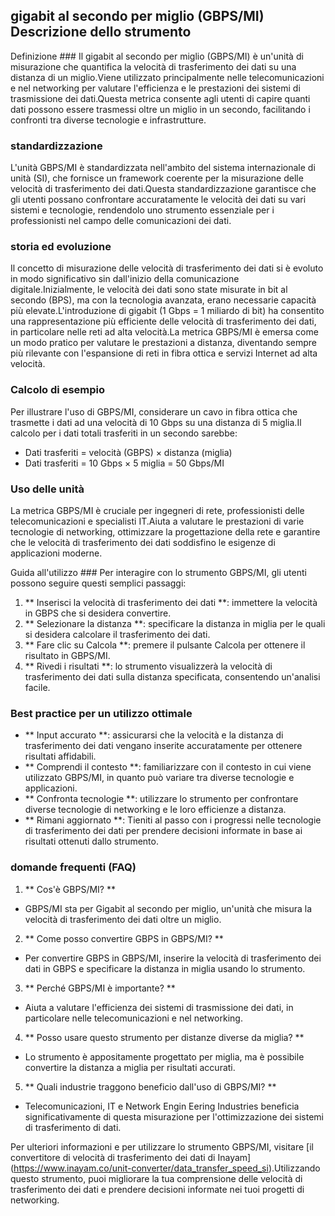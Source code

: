 ## gigabit al secondo per miglio (GBPS/MI) Descrizione dello strumento

Definizione ###
Il gigabit al secondo per miglio (GBPS/MI) è un'unità di misurazione che quantifica la velocità di trasferimento dei dati su una distanza di un miglio.Viene utilizzato principalmente nelle telecomunicazioni e nel networking per valutare l'efficienza e le prestazioni dei sistemi di trasmissione dei dati.Questa metrica consente agli utenti di capire quanti dati possono essere trasmessi oltre un miglio in un secondo, facilitando i confronti tra diverse tecnologie e infrastrutture.

### standardizzazione
L'unità GBPS/MI è standardizzata nell'ambito del sistema internazionale di unità (SI), che fornisce un framework coerente per la misurazione delle velocità di trasferimento dei dati.Questa standardizzazione garantisce che gli utenti possano confrontare accuratamente le velocità dei dati su vari sistemi e tecnologie, rendendolo uno strumento essenziale per i professionisti nel campo delle comunicazioni dei dati.

### storia ed evoluzione
Il concetto di misurazione delle velocità di trasferimento dei dati si è evoluto in modo significativo sin dall'inizio della comunicazione digitale.Inizialmente, le velocità dei dati sono state misurate in bit al secondo (BPS), ma con la tecnologia avanzata, erano necessarie capacità più elevate.L'introduzione di gigabit (1 Gbps = 1 miliardo di bit) ha consentito una rappresentazione più efficiente delle velocità di trasferimento dei dati, in particolare nelle reti ad alta velocità.La metrica GBPS/MI è emersa come un modo pratico per valutare le prestazioni a distanza, diventando sempre più rilevante con l'espansione di reti in fibra ottica e servizi Internet ad alta velocità.

### Calcolo di esempio
Per illustrare l'uso di GBPS/MI, considerare un cavo in fibra ottica che trasmette i dati ad una velocità di 10 Gbps su una distanza di 5 miglia.Il calcolo per i dati totali trasferiti in un secondo sarebbe:
- Dati trasferiti = velocità (GBPS) × distanza (miglia)
- Dati trasferiti = 10 Gbps × 5 miglia = 50 Gbps/MI

### Uso delle unità
La metrica GBPS/MI è cruciale per ingegneri di rete, professionisti delle telecomunicazioni e specialisti IT.Aiuta a valutare le prestazioni di varie tecnologie di networking, ottimizzare la progettazione della rete e garantire che le velocità di trasferimento dei dati soddisfino le esigenze di applicazioni moderne.

Guida all'utilizzo ###
Per interagire con lo strumento GBPS/MI, gli utenti possono seguire questi semplici passaggi:
1. ** Inserisci la velocità di trasferimento dei dati **: immettere la velocità in GBPS che si desidera convertire.
2. ** Selezionare la distanza **: specificare la distanza in miglia per le quali si desidera calcolare il trasferimento dei dati.
3. ** Fare clic su Calcola **: premere il pulsante Calcola per ottenere il risultato in GBPS/MI.
4. ** Rivedi i risultati **: lo strumento visualizzerà la velocità di trasferimento dei dati sulla distanza specificata, consentendo un'analisi facile.

### Best practice per un utilizzo ottimale
- ** Input accurato **: assicurarsi che la velocità e la distanza di trasferimento dei dati vengano inserite accuratamente per ottenere risultati affidabili.
- ** Comprendi il contesto **: familiarizzare con il contesto in cui viene utilizzato GBPS/MI, in quanto può variare tra diverse tecnologie e applicazioni.
- ** Confronta tecnologie **: utilizzare lo strumento per confrontare diverse tecnologie di networking e le loro efficienze a distanza.
- ** Rimani aggiornato **: Tieniti al passo con i progressi nelle tecnologie di trasferimento dei dati per prendere decisioni informate in base ai risultati ottenuti dallo strumento.

### domande frequenti (FAQ)

1. ** Cos'è GBPS/MI? **
- GBPS/MI sta per Gigabit al secondo per miglio, un'unità che misura la velocità di trasferimento dei dati oltre un miglio.

2. ** Come posso convertire GBPS in GBPS/MI? **
- Per convertire GBPS in GBPS/MI, inserire la velocità di trasferimento dei dati in GBPS e specificare la distanza in miglia usando lo strumento.

3. ** Perché GBPS/MI è importante? **
- Aiuta a valutare l'efficienza dei sistemi di trasmissione dei dati, in particolare nelle telecomunicazioni e nel networking.

4. ** Posso usare questo strumento per distanze diverse da miglia? **
- Lo strumento è appositamente progettato per miglia, ma è possibile convertire la distanza a miglia per risultati accurati.

5. ** Quali industrie traggono beneficio dall'uso di GBPS/MI? **
- Telecomunicazioni, IT e Network Engin Eering Industries beneficia significativamente di questa misurazione per l'ottimizzazione dei sistemi di trasferimento di dati.

Per ulteriori informazioni e per utilizzare lo strumento GBPS/MI, visitare [il convertitore di velocità di trasferimento dei dati di Inayam] (https://www.inayam.co/unit-converter/data_transfer_speed_si).Utilizzando questo strumento, puoi migliorare la tua comprensione delle velocità di trasferimento dei dati e prendere decisioni informate nei tuoi progetti di networking.